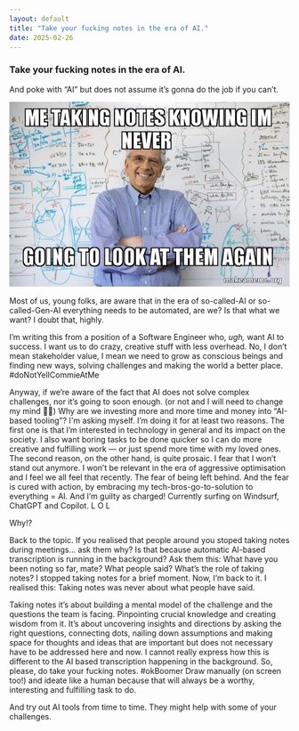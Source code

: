 ```yaml
---
layout: default
title: "Take your fucking notes in the era of AI."
date: 2025-02-26
---
```


### Take your fucking notes in the era of AI.

And poke with “AI” but does not assume it’s gonna do the job if you can’t.

![Yeah](/assets/1*9lusakuUa6cjSylbVHjWyw.jpeg)

Most of us, young folks, are aware that in the era of so-called-AI or so-called-Gen-AI everything needs to be automated, are we? Is that what we want?
I doubt that, highly.

I’m writing this from a position of a Software Engineer who, *ugh,* want AI to success. I want us to do crazy, creative stuff with less overhead. No, I don’t mean stakeholder value, I mean we need to grow as conscious beings and finding new ways, solving challenges and making the world a better place. #doNotYellCommieAtMe

Anyway, if we’re aware of the fact that AI does not solve complex challenges, nor it’s going to soon enough. (or not and I will need to change my mind 🤷‍♂) Why are we investing more and more time and money into “AI-based tooling"? I'm asking myself. I’m doing it for at least two reasons. The first one is that I’m interested in technology in general and its impact on the society. I also want boring tasks to be done quicker so I can do more creative and fulfilling work — or just spend more time with my loved ones.
The second reason, on the other hand, is quite prosaic. I fear that I won’t stand out anymore. I won’t be relevant in the era of aggressive optimisation and I feel we all feel that recently. The fear of being left behind. And the fear is cured with action, by embracing my tech-bros-go-to-solution to everything = AI. And I’m guilty as charged! Currently surfing on Windsurf, ChatGPT and Copilot. L O L

Why!?

Back to the topic.
If you realised that people around you stoped taking notes during meetings… ask them why? Is that because automatic AI-based transcription is running in the background? Ask them this: What have you been noting so far, mate? What people said? What’s the role of taking notes?
I stopped taking notes for a brief moment. Now, I’m back to it.
I realised this: Taking notes was never about what people have said.

Taking notes it’s about building a mental model of the challenge and the questions the team is facing. Pinpointing crucial knowledge and creating wisdom from it. It’s about uncovering insights and directions by asking the right questions, connecting dots, nailing down assumptions and making space for thoughts and ideas that are important but does not necessary have to be addressed here and now. I cannot really express how this is different to the AI based transcription happening in the background. So, please, do take your fucking notes. #okBoomer Draw manually (on screen too!) and ideate like a human because that will always be a worthy, interesting and fulfilling task to do.

And try out AI tools from time to time. They might help with some of your challenges.
